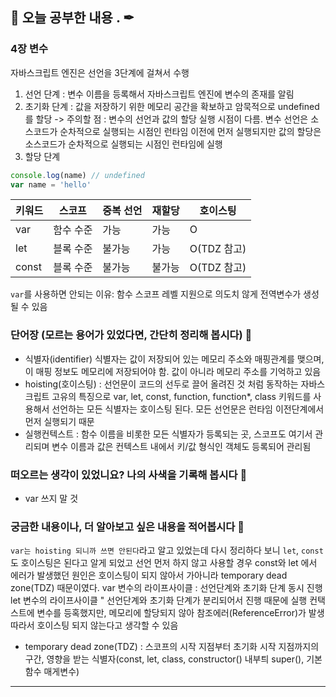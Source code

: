 ## 📕 오늘 공부한 내용 . ✒

### 4장 변수

자바스크립트 엔진은 선언을 3단계에 걸쳐서 수행
1. 선언 단계 : 변수 이름을 등록해서 자바스크립트 엔진에 변수의 존재를 알림
2. 초기화 단계 : 값을 저장하기 위한 메모리 공간을 확보하고 암묵적으로 undefined를 할당
-> 주의할 점 : 변수의 선언과 값의 할당 실행 시점이 다름. 변수 선언은 소스코드가 순차적으로 실행되는 시점인 런타임 이전에 먼저 실행되지만 값의 할당은 소스코드가 순차적으로 실행되는 시점인 런타임에 실행
3. 할당 단계

```js
console.log(name) // undefined
var name = 'hello'
```

|키워드|스코프|중복 선언|재할당|호이스팅|
|------|---|---|---|---|
|var|함수 수준|가능|가능|O|
|let|블록 수준|불가능|가능|O(TDZ 참고)|
|const|블록 수준|불가능|불가능|O(TDZ 참고)|

`var`를 사용하면 안되는 이유: 함수 스코프 레벨 지원으로 의도치 않게 전역변수가 생성될 수 있음

### 단어장 (모르는 용어가 있었다면, 간단히 정리해 봅시다) 🔖
- 식별자(identifier) 식별자는 값이 저장되어 있는 메모리 주소와 매핑관계를 맺으며, 이 매핑 정보도 메모리에 저장되어야 함. 값이 아니라 메모리 주소를 기억하고 있음
- hoisting(호이스팅) : 선언문이 코드의 선두로 끌어 올려진 것 처럼 동작하는 자바스크립트 고유의 특징으로 var, let, const, function, function*, class 키워드를 사용해서 선언하는 모든 식별자는 호이스팅 된다. 모든 선언문은 런타임 이전단계에서 먼저 실행되기 때문
- 실행컨텍스트 : 함수 이름을 비롯한 모든 식별자가 등록되는 곳, 스코프도 여기서 관리되며 변수 이름과 값은 컨텍스트 내에서 키/값 형식인 객체도 등록되어 관리됨

### 떠오르는 생각이 있었니요? 나의 사색을 기록해 봅시다 💭

- var 쓰지 말 것

### 궁금한 내용이나, 더 알아보고 싶은 내용을 적어봅시다 🤔
`var는 hoisting 되니까 쓰면 안된다`라고 알고 있었는데 다시 정리하다 보니 `let`, `const`도 호이스팅은 된다고 알게 되었고 선언 먼저 하지 않고 사용할 경우 const와 let 에서 에러가 발생했던 원인은 호이스팅이 되지 않아서 가아니라 temporary dead zone(TDZ) 때문이였다.
var 변수의 라이프사이클 : 선언단계와 초기화 단계 동시 진행
let 변수의 라이프사이클 " 선언단계와 초기화 단계가 분리되어서 진행 때문에 실행 컨택스트에 변수를 등혹했지만, 메모리에 할당되지 않아 참조에러(ReferenceError)가 발생 따라서 호이스팅 되지 않는다고 생각할 수 있음
- temporary dead zone(TDZ) : 스코프의 시작 지점부터 초기화 시작 지점까지의 구간, 영향을 받는 식별자(const, let, class, constructor() 내부틔 super(), 기본 함수 매게변수)

---
